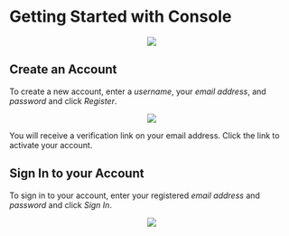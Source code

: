 # Getting Started with Console

<p align="center">
    <img src="../img/console/Dashboard/Dashboard.png">
</p>

## Create an Account

To create a new account, enter a _username_, your _email address_, and _password_ and click _Register_.

<p align="center">
  <img src="../img/console/Dashboard/CreateAccount.png">
</p>

You will receive a verification link on your email address. Click the link to activate your account.

## Sign In to your Account

To sign in to your account, enter your registered _email address_ and _password_ and click _Sign In_. 

<p align="center">
  <img src="../img/console/Dashboard/login.png">
</p>